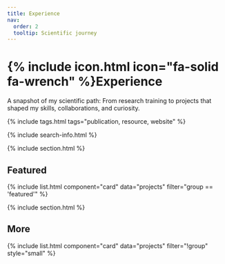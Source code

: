 ```yaml
---
title: Experience
nav:
  order: 2
  tooltip: Scientific journey
---
```


# {% include icon.html icon="fa-solid fa-wrench" %}Experience

A snapshot of my scientific path: From research training to projects that shaped my skills, collaborations, and curiosity.

{% include tags.html tags="publication, resource, website" %}

{% include search-info.html %}

{% include section.html %}

## Featured

{% include list.html component="card" data="projects" filter="group == 'featured'" %}

{% include section.html %}

## More

{% include list.html component="card" data="projects" filter="!group" style="small" %}
